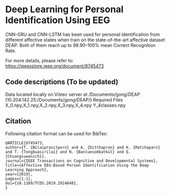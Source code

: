 # Deep Learning for Personal Identification Using EEG
CNN-GRU and CNN-LSTM has been used for personal identification from different affective states when train on the state-of-the-art affective dataset DEAP. Both of them reach up to 99.90–100% mean Correct Recognition Rate.

For more details, please refer to: https://ieeexplore.ieee.org/document/8745473


## Code descriptions (To be updated) ##
Data located locally on Vistec server at /Documents/gong/DEAP (10.204.142.25:/Documents/gong/DEAP/)
Required Files
X_0.npy,X_1.npy,X_2.npy,X_3.npy,X_4.npy
Y_4classes.npy


## Citation ##
Following citation format can be used for BibTex:

    @ARTICLE{8745473,
    author={T. {Wilaiprasitporn} and A. {Ditthapron} and K. {Matchaparn} and T. {Tongbuasirilai} and N. {Banluesombatkul} and E. {Chuangsuwanich}},
    journal={IEEE Transactions on Cognitive and Developmental Systems},
    title={Affective EEG-Based Person Identification Using the Deep Learning Approach},
    year={2019},
    pages={1-1},
    doi={10.1109/TCDS.2019.2924648},
    }
